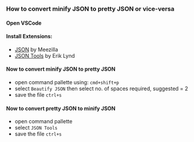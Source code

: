 ### How to convert minify JSON to pretty JSON or vice-versa

#### Open VSCode

#### Install Extensions:
- [JSON](https://marketplace.visualstudio.com/items?itemName=Meezilla.json) by Meezilla
- [JSON Tools](https://marketplace.visualstudio.com/items?itemName=eriklynd.json-tools) by Erik Lynd

#### Now to convert minify JSON to pretty JSON
- open command pallette using: `cmd+shift+p`
- select `Beautify JSON` then select no. of spaces required, suggested = 2
- save the file `ctrl+s`

#### Now to convert pretty JSON to minify JSON
- open command pallette
- select `JSON Tools`
- save the file `ctrl+s`